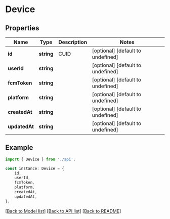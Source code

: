 # Device


## Properties

Name | Type | Description | Notes
------------ | ------------- | ------------- | -------------
**id** | **string** | CUID | [optional] [default to undefined]
**userId** | **string** |  | [optional] [default to undefined]
**fcmToken** | **string** |  | [optional] [default to undefined]
**platform** | **string** |  | [optional] [default to undefined]
**createdAt** | **string** |  | [optional] [default to undefined]
**updatedAt** | **string** |  | [optional] [default to undefined]

## Example

```typescript
import { Device } from './api';

const instance: Device = {
    id,
    userId,
    fcmToken,
    platform,
    createdAt,
    updatedAt,
};
```

[[Back to Model list]](../README.md#documentation-for-models) [[Back to API list]](../README.md#documentation-for-api-endpoints) [[Back to README]](../README.md)
